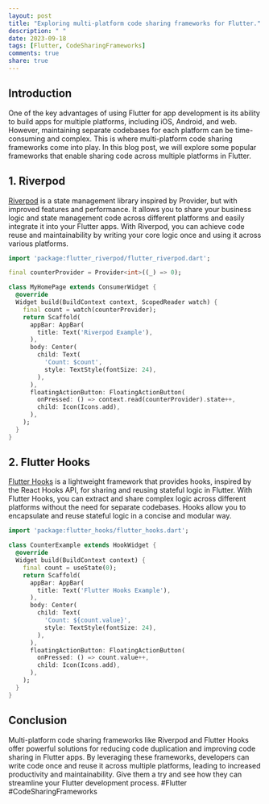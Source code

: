 ```yaml
---
layout: post
title: "Exploring multi-platform code sharing frameworks for Flutter."
description: " "
date: 2023-09-18
tags: [Flutter, CodeSharingFrameworks]
comments: true
share: true
---
```


## Introduction
One of the key advantages of using Flutter for app development is its ability to build apps for multiple platforms, including iOS, Android, and web. However, maintaining separate codebases for each platform can be time-consuming and complex. This is where multi-platform code sharing frameworks come into play. In this blog post, we will explore some popular frameworks that enable sharing code across multiple platforms in Flutter.

## 1. Riverpod
[Riverpod](https://riverpod.dev/) is a state management library inspired by Provider, but with improved features and performance. It allows you to share your business logic and state management code across different platforms and easily integrate it into your Flutter apps. With Riverpod, you can achieve code reuse and maintainability by writing your core logic once and using it across various platforms.

```dart
import 'package:flutter_riverpod/flutter_riverpod.dart';

final counterProvider = Provider<int>((_) => 0);

class MyHomePage extends ConsumerWidget {
  @override
  Widget build(BuildContext context, ScopedReader watch) {
    final count = watch(counterProvider);
    return Scaffold(
      appBar: AppBar(
        title: Text('Riverpod Example'),
      ),
      body: Center(
        child: Text(
          'Count: $count',
          style: TextStyle(fontSize: 24),
        ),
      ),
      floatingActionButton: FloatingActionButton(
        onPressed: () => context.read(counterProvider).state++,
        child: Icon(Icons.add),
      ),
    );
  }
}
```

## 2. Flutter Hooks
[Flutter Hooks](https://pub.dev/packages/flutter_hooks) is a lightweight framework that provides hooks, inspired by the React Hooks API, for sharing and reusing stateful logic in Flutter. With Flutter Hooks, you can extract and share complex logic across different platforms without the need for separate codebases. Hooks allow you to encapsulate and reuse stateful logic in a concise and modular way.

```dart
import 'package:flutter_hooks/flutter_hooks.dart';

class CounterExample extends HookWidget {
  @override
  Widget build(BuildContext context) {
    final count = useState(0);
    return Scaffold(
      appBar: AppBar(
        title: Text('Flutter Hooks Example'),
      ),
      body: Center(
        child: Text(
          'Count: ${count.value}',
          style: TextStyle(fontSize: 24),
        ),
      ),
      floatingActionButton: FloatingActionButton(
        onPressed: () => count.value++,
        child: Icon(Icons.add),
      ),
    );
  }
}
```

## Conclusion
Multi-platform code sharing frameworks like Riverpod and Flutter Hooks offer powerful solutions for reducing code duplication and improving code sharing in Flutter apps. By leveraging these frameworks, developers can write code once and reuse it across multiple platforms, leading to increased productivity and maintainability. Give them a try and see how they can streamline your Flutter development process. #Flutter #CodeSharingFrameworks